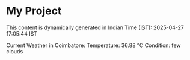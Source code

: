 # My Project

This content is dynamically generated in Indian Time (IST): 2025-04-27 17:05:44 IST


Current Weather in Coimbatore:
Temperature: 36.88 °C
Condition: few clouds
